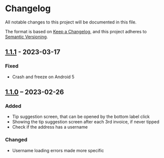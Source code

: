 # Changelog

All notable changes to this project will be documented in this file.

The format is based on [Keep a Changelog](https://keepachangelog.com/en/1.0.0/),
and this project adheres to [Semantic Versioning](https://semver.org/spec/v2.0.0.html).

## [1.1.1] - 2023-03-17

### Fixed
- Crash and freeze on Android 5

## [1.1.0] – 2023-02-26

### Added
- Tip suggestion screen, that can be opened by the bottom label click
- Showing the tip suggestion screen after each 3rd invoice, if never tipped
- Check if the address has a username

### Changed
- Username loading errors made more specific

[Unreleased]: https://github.com/Radiokot/ln-addr-to-invoice/compare/1.1.1(3)...HEAD
[1.1.0]: https://github.com/Radiokot/ln-addr-to-invoice/compare/1.0.0(1)...1.1.0(2)
[1.1.1]: https://github.com/Radiokot/ln-addr-to-invoice/compare/1.1.0(2)...1.1.1(3)